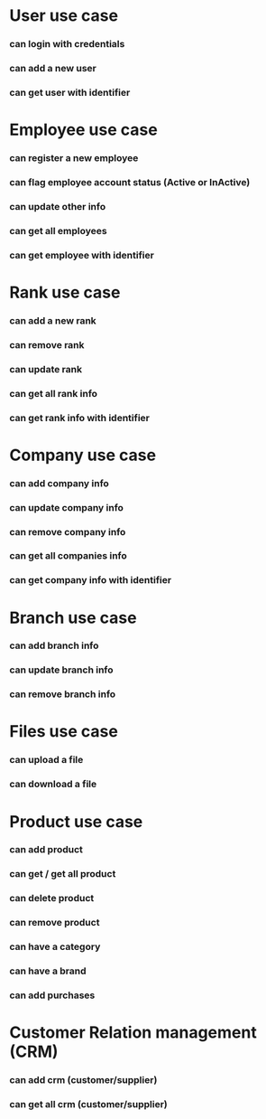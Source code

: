 # User use case

### can login with credentials
### can add a new user
### can get user with identifier

# Employee use case

### can register a new employee
### can flag employee account status (Active or InActive)
### can update other info
### can get all employees
### can get employee with identifier

# Rank use case

### can add a new rank
### can remove rank
### can update rank
### can get all rank info
### can get rank info with identifier

# Company use case

### can add company info
### can update company info
### can remove company info
### can get all companies info
### can get company info with identifier

# Branch use case

### can add branch info
### can update branch info
### can remove branch info

# Files use case

### can upload a file
### can download a file

# Product use case
### can add product
### can get / get all product
### can delete product
### can remove product
### can have a category
### can have a brand
### can add purchases

# Customer Relation management (CRM)
### can add crm (customer/supplier)
### can get all crm (customer/supplier)
